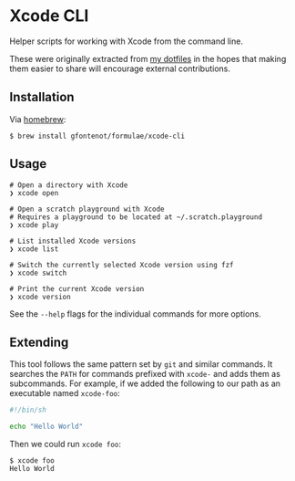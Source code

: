 # Xcode CLI

Helper scripts for working with Xcode from the command line.

These were originally extracted from [my dotfiles] in the hopes that making
them easier to share will encourage external contributions.

[my dotfiles]: https://github.com/gfontenot/dotfiles

## Installation

Via [homebrew]:

```
$ brew install gfontenot/formulae/xcode-cli
```

[homebrew]: https://brew.sh

## Usage

```
# Open a directory with Xcode
❯ xcode open

# Open a scratch playground with Xcode
# Requires a playground to be located at ~/.scratch.playground
❯ xcode play

# List installed Xcode versions
❯ xcode list

# Switch the currently selected Xcode version using fzf
❯ xcode switch

# Print the current Xcode version
❯ xcode version
```

See the `--help` flags for the individual commands for more options.

## Extending

This tool follows the same pattern set by `git` and similar commands. It
searches the `PATH` for commands prefixed with `xcode-` and adds them as
subcommands. For example, if we added the following to our path as an
executable named `xcode-foo`:

```sh
#!/bin/sh

echo "Hello World"
```

Then we could run `xcode foo`:

```
$ xcode foo
Hello World
```
